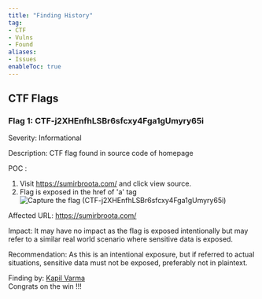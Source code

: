 ```yaml
---
title: "Finding History"
tag: 
- CTF
- Vulns
- Found
aliases:
- Issues
enableToc: true
---
```


## CTF Flags
### Flag 1: CTF-j2XHEnfhLSBr6sfcxy4Fga1gUmyry65i

Severity: Informational

Description: CTF flag found in source code of homepage

POC :
1. Visit https://sumirbroota.com/ and click view source.
2. Flag is exposed in the href of 'a' tag
<img alt="Capture the flag (CTF-j2XHEnfhLSBr6sfcxy4Fga1gUmyry65i)" src="../images/Flag1.avif" width="auto"></img>

Affected URL: https://sumirbroota.com/

Impact: It may have no impact as the flag is exposed intentionally but may refer to a similar real world scenario where sensitive data is exposed.

Recommendation: As this is an intentional exposure, but if referred to actual situations, sensitive data must not be exposed, preferably not in plaintext.

Finding by: [Kapil Varma](https://www.linkedin.com/in/kapilvarmapsy/) <br>
Congrats on the win !!!